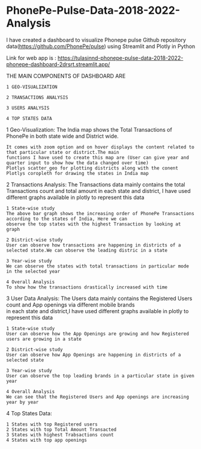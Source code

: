 # PhonePe-Pulse-Data-2018-2022-Analysis
I have created a dashboard to visualize Phonepe pulse Github repository data(https://github.com/PhonePe/pulse) using Streamlit and Plotly in Python 

Link for web app is : https://tulasinnd-phonepe-pulse-data-2018-2022-phonepe-dashboard-2drsrt.streamlit.app/

THE MAIN COMPONENTS OF DASHBOARD ARE

    1 GEO-VISUALIZATION
    
    2 TRANSACTIONS ANALYSIS
    
    3 USERS ANALYSIS
    
    4 TOP STATES DATA
    
1 Geo-Visualization:
    The India map shows the Total Transactions of PhonePe in both state wide and District wide. 

    It comes with zoom option and on hover displays the content related to that particular state or district.The main 
    functions I have used to create this map are (User can give year and quarter input to show how the data changed over time)
    Plotlys scatter_geo for plotting districts along with the conent    
    Plotlys coropleth for drawing the states in India map    
    
2 Transactions Analysis:
    The Transactions data mainly contains the total Transactions count and total amount  in each state and 
district, I have used different graphs available in plotly to represent this data

    1 State-wise study
    The above bar graph shows the increasing order of PhonePe Transactions according to the states of India, Here we can 
    observe the top states with the highest Transaction by looking at graph
    
    2 District-wise study
    User can observe how transactions are happening in districts of a selected state.We can observe the leading distric in a state
    
    3 Year-wise study   
    We can observe the states with total transactions in particular mode in the selected year
    
    4 Overall Analysis
    To show how the transactions drastically increased with time

3 User Data Analysis: 
    The Users data mainly contains the Registered Users count and App openings via different mobile brands  
in each state and  district,I have used different graphs available in plotly to represent this data

    1 State-wise study
    User can observe how the App Openings are growing and how Registered users are growing in a state
    
    2 District-wise study
    User can observe how App Openings are happening in districts of a selected state
    
    3 Year-wise study   
    User can observe the top leading brands in a particular state in given year
    
    4 Overall Analysis
    We can see that the Registered Users and App openings are increasing year by year
    
4 Top States Data:

    1 States with top Registered users
    2 States with top Total Amount Transacted
    3 States with highest Trabsactions count
    4 States with top app openings

